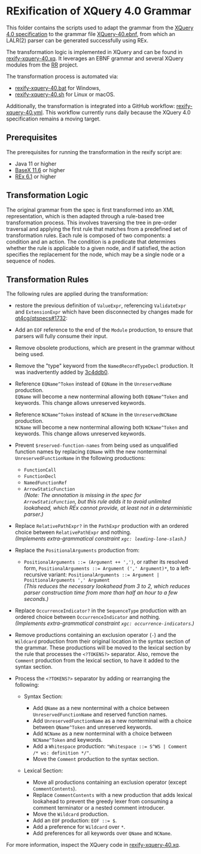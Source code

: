 # RExification of XQuery 4.0 Grammar

This folder contains the scripts used to adapt the grammar from the [XQuery 4.0 specification](https://qt4cg.org/specifications/xquery-40/xquery-40.html) to the grammar file [XQuery-40.ebnf](../XQuery-40.ebnf), from which an LALR(2) parser can be generated successfully using REx.

The transformation logic is implemented in XQuery and can be found in [rexify-xquery-40.xq](rexify-xquery-40.xq). It leverages an EBNF grammar and several XQuery modules from the [RR](https://github.com/GuntherRademacher/rr) project. 

The transformation process is automated via:

- [rexify-xquery-40.bat](rexify-xquery-40.bat) for Windows,
- [rexify-xquery-40.sh](rexify-xquery-40.sh) for Linux or macOS.

Additionally, the transformation is integrated into a GitHub workflow: [rexify-xquery-40.yml](https://github.com/GuntherRademacher/rex-parser-generator/actions/workflows/rexify-xquery-40.yml). This workflow currently runs daily because the XQuery 4.0 specification remains a moving target.

## Prerequisites

The prerequisites for running the transformation in the rexify script are:

 - Java 11 or higher
 - [BaseX 11.6](https://basex.org/download/) or higher
 - [REx 6.1](https://github.com/GuntherRademacher/rex-parser-generator/releases) or higher

## Transformation Logic

The original grammar from the spec is first transformed into an XML representation, which is then adapted through a rule-based tree transformation process. This involves traversing the tree in pre-order traversal and applying the first rule that matches from a predefined set of transformation rules. Each rule is composed of two components: a condition and an action. The condition is a predicate that determines whether the rule is applicable to a given node, and if satisfied, the action specifies the replacement for the node, which may be a single node or a sequence of nodes.

## Transformation Rules

The following rules are applied during the transformation: 

- restore the previous definition of `ValueExpr`, referencing `ValidateExpr` and `ExtensionExpr` which have been disconnected by changes made for [qt4cg/qtspecs#1732](https://github.com/qt4cg/qtspecs/pull/1732): 

- Add an `EOF` reference to the end of the `Module` production, to ensure that parsers will fully consume their input.

- Remove obsolete productions, which are present in the grammar without being used.

- Remove the "type" keyword from the `NamedRecordTypeDecl` production. It was inadvertently added by [3c4ddb0](https://github.com/qt4cg/qtspecs/commit/3c4ddb0d8e06321fabde5e5a6db97810d03a61a6).

- Reference `EQName^Token` instead of `EQName` in the `UnreservedName` production.  
  `EQName` will become a new nonterminal allowing both `EQName^Token` and keywords. This change allows unreserved keywords.

- Reference `NCName^Token` instead of `NCName` in the `UnreservedNCName` production.  
  `NCName` will become a new nonterminal allowing both `NCName^Token` and keywords. This change allows unreserved keywords.

- Prevent `$reserved-function-names` from being used as unqualified function names by replacing `EQName` with the new nonterminal `UnreservedFunctionName` in the following productions:
  - `FunctionCall`
  - `FunctionDecl`
  - `NamedFunctionRef`
  - `ArrowStaticFunction`  
  *(Note: The annotation is missing in the spec for `ArrowStaticFunction`, but this rule adds it to avoid unlimited lookahead, which REx cannot provide, at least not in a deterministic parser.)*

- Replace `RelativePathExpr?` in the `PathExpr` production with an ordered choice between `RelativePathExpr` and nothing.  
  *(Implements extra-grammatical constraint `xgc: leading-lone-slash`.)*

- Replace the `PositionalArguments` production from:
  - `PositionalArguments ::= (Argument ++ ',')`, or rather its resolved form, `PositionalArguments ::= Argument (',' Argument)*`, to a left-recursive variant:  `PositionalArguments ::= Argument | PositionalArguments ',' Argument`  
  *(This reduces the necessary lookahead from 3 to 2, which reduces parser construction time from more than half an hour to a few seconds.)*

- Replace `OccurrenceIndicator?` in the `SequenceType` production with an ordered choice between `OccurrenceIndicator` and nothing.  
  *(Implements extra-grammatical constraint `xgc: occurrence-indicators`.)*

- Remove productions containing an exclusion operator (`-`) and the `Wildcard` production from their original location in the syntax section of the grammar. These productions will be moved to the lexical section by the rule that processes the `<?TOKENS?>` separator. Also, remove the `Comment` production from the lexical section, to have it added to the syntax section.

- Process the `<?TOKENS?>` separator by adding or rearranging the following:

  - Syntax Section:

    - Add `QName` as a new nonterminal with a choice between `UnreservedFunctionName` and reserved function names.
    - Add `UnreservedFunctionName` as a new nonterminal with a choice between `QName^Token` and unreserved keywords.
    - Add `NCName` as a new nonterminal with a choice between `NCName^Token` and keywords.
    - Add a `Whitespace` production: `"Whitespace ::= S^WS | Comment /* ws: definition */"`.
    - Move the `Comment` production to the syntax section.

  - Lexical Section:

    - Move all productions containing an exclusion operator (except `CommentContents`).
    - Replace `CommentContents` with a new production that adds lexical lookahead to prevent the greedy lexer from consuming a comment terminator or a nested comment introducer.
    - Move the `Wildcard` production.
    - Add an `EOF` production: `EOF ::= $`.
    - Add a preference for `Wildcard` over `*`.
    - Add preferences for all keywords over `QName` and `NCName`.

For more information, inspect the XQuery code in [rexify-xquery-40.xq](rexify-xquery-40.xq).